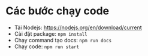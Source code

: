 # Các bước chạy code
- Tải Nodejs: https://nodejs.org/en/download/current
- Cài đặt package: `npm install`
- Chạy command tạo docs: `npm run docs`
- Chạy code: `npm run start`
